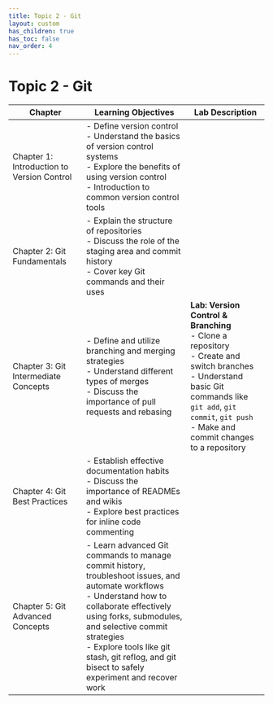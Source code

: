 ```yaml
---
title: Topic 2 - Git
layout: custom
has_children: true
has_toc: false
nav_order: 4
---
```


# Topic 2 - Git

| Chapter | Learning Objectives | Lab Description |
|---------|---------------------|-----------------|
| Chapter 1: Introduction to Version Control | - Define version control<br>- Understand the basics of version control systems<br>- Explore the benefits of using version control<br>- Introduction to common version control tools |  |
| Chapter 2: Git Fundamentals | - Explain the structure of repositories<br>- Discuss the role of the staging area and commit history<br>- Cover key Git commands and their uses |  |
| Chapter 3: Git Intermediate Concepts | - Define and utilize branching and merging strategies<br>- Understand different types of merges<br>- Discuss the importance of pull requests and rebasing | **Lab: Version Control & Branching**<br>- Clone a repository<br>- Create and switch branches<br>- Understand basic Git commands like `git add`, `git commit`, `git push`<br>- Make and commit changes to a repository |
| Chapter 4: Git Best Practices | - Establish effective documentation habits<br>- Discuss the importance of READMEs and wikis<br>- Explore best practices for inline code commenting |  |
| Chapter 5: Git Advanced Concepts | - Learn advanced Git commands to manage commit history, troubleshoot issues, and automate workflows<br>- Understand how to collaborate effectively using forks, submodules, and selective commit strategies<br>- Explore tools like git stash, git reflog, and git bisect to safely experiment and recover work|  |
